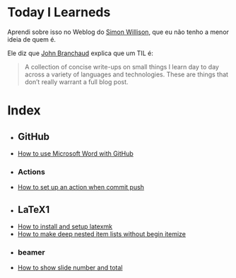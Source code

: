 # Today I Learneds

Aprendi sobre isso no Weblog do [Simon Willison](https://simonwillison.net/2020/Apr/20/self-rewriting-readme/), 
que eu não tenho a menor ideia de quem é.

Ele diz que [John Branchaud](https://github.com/jbranchaud/til) explica que um TIL é:

> A collection of concise write-ups on small things I learn day to day across a variety
> of languages and technologies. These are things that don’t really warrant a full blog post.
# Index
 * ## GitHub
- [How to use Microsoft Word with GitHub](./GitHub/How_to_use_Microsoft_Word_with_GitHub.md)
 * ### Actions
- [How to set up an action when commit push](./GitHub/Actions/How_to_set_up_an_action_when_commit_push.md)
 * ## LaTeX1
- [How to install and setup latexmk](./LaTeX1/How_to_install_and_setup_latexmk.md)
- [How to make deep nested item lists without begin itemize](./LaTeX1/How_to_make_deep_nested_item_lists_without_begin_itemize.md)
 * ### beamer
- [How to show slide number and total](./LaTeX1/beamer/How_to_show_slide_number_and_total.md)
